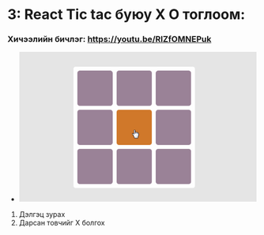 
# 3: React Tic tac буюу X O тоглоом:
 
### Хичээлийн бичлэг: <https://youtu.be/RlZfOMNEPuk>
- ![Alt text](tic-tac.gif)
1. Дэлгэц зурах
2. Дарсан товчийг X болгох
 